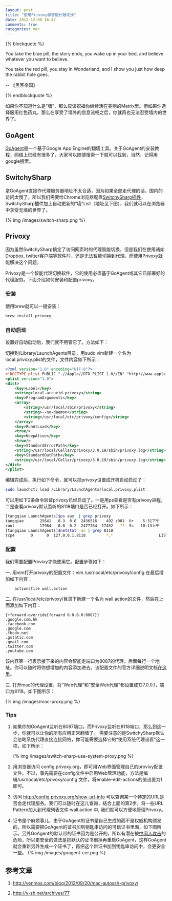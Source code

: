 ```yaml
---
layout: post
title: "使用Privoxy做智能代理切换"
date: 2012-12-08 16:47
comments: true
categories: mac
---
```


{% blockquote %}

You take the blue pill, the story ends, you wake up in your bed, and believe whatever you want to believe. 

You take the red pill, you stay in Wonderland, and I show you just how deep the rabbit hole goes.

-- 《黑客帝国》

{% endblockquote %}

如果你不知道什么是“墙”，那么应该祝福你继续活在美丽的Matrix里。但如果你选择服用红色药丸，那么在享受了墙外的信息流畅之后，你就再也无法忍受墙内的世界了。

<!-- more -->

## GoAgent

[GoAgent](https://code.google.com/p/goagent/)是一个基于Google App Engine的翻墙工具。关于GoAgent的安装教程，网络上已经有很多了，大家可以随便搜索一下就可以找到，当然，记得用google搜索。

## SwitchySharp

拿GoAgent直接作代理服务器地址不太合适，因为如果全部走代理的话，国内的访问太慢了，所以我们需要给Chrome浏览器配置[SwitchySharp插件](https://chrome.google.com/webstore/detail/proxy-switchysharp/dpplabbmogkhghncfbfdeeokoefdjegm)，SwitchySharp插件加上自动更新的“墙”List（地址见下图），我们就可以在浏览器中享受无墙的世界了。

{% img /images/switch-sharp.png %}

## Privoxy

因为虽然SwitchySharp搞定了访问网页时的代理智能切换，但是我们在使用诸如Dropbox, twitter客户端等软件时，还是无法智能切换到代理。而使用Privoxy就能解决这个问题。

Privoxy是一个智能代理切换软件，它的使用必须基于GoAgent或其它已部署好的代理服务。下面介绍如何安装和配置privoxy。

### 安装

使用brew就可以一键安装：

``` bash
brew install privoxy
```

### 自动启动

设置好自动启动后，我们就不用管它了。方法如下：

切换到/Library/LaunchAgents目录，用sudo vim新建一个名为local.privoxy.plist的文件，文件内容如下所示：

``` xml
<?xml version="1.0" encoding="UTF-8"?>
<!DOCTYPE plist PUBLIC "-//Apple//DTD PLIST 1.0//EN" "http://www.apple.com/DTDs/PropertyList-1.0.dtd">
<plist version="1.0">
<dict>
    <key>Label</key>
    <string>local.arcueid.privoxy</string>
    <key>ProgramArguments</key>
    <array>
        <string>/usr/local/sbin/privoxy</string>
        <string>--no-daemon</string>
        <string>/usr/local/etc/privoxy/config</string>
    </array>
    <key>RunAtLoad</key>
    <true/>
    <key>KeepAlive</key>
    <true/>
    <key>StandardErrorPath</key>
    <string>/usr/local/Cellar/privoxy/3.0.19/sbin/privoxy.log</string>
    <key>StandardOutPath</key>
    <string>/usr/local/Cellar/privoxy/3.0.19/sbin/privoxy.log</string>
</dict>
</plist>
```

编辑完成后，执行如下命令，就可以把privoxy设置成开机自动启动了：

``` bash
sudo launchctl load /Library/LaunchAgents/local.privoxy.plist 
```

可以用如下2条命令验证privoxy已经启动了。一是用ps查看是否有privoxy进程，二是查看privoxy默认监听的8118端口是否已经打开。如下所示：

``` bash
[tangqiao LaunchAgents]$ps aux  | grep privoxy
tangqiao       25641   0.3  0.0  2436516    492 s001  U+    5:31下午   0:00.00 grep --color=auto privoxy
root           17984   0.0  0.2  2477764  17452   ??  Ss   10:13上午   0:50.28 /usr/local/Cellar/privoxy/3.0.19/sbin/privoxy --no-daemon /usr/local/etc/privoxy/config
[tangqiao LaunchAgents]$netstat -an | grep 8118
tcp4       0      0  127.0.0.1.8118         *.*                    LISTEN   
```

### 配置

我们需要配置Provixy才能使用它。配置步骤如下：

一. 用vim打开privoxy的配置文件：vim /usr/local/etc/privoxy/config
在最后增加如下内容：
```
    actionsfile wall.action
```

二. 在/usr/local/etc/privoxy/目录下新建一个名为 wall.action的文件，然后在上面添加如下内容：

```
{+forward-override{forward 0.0.0.0:8087}}
.google.com.hk
.facebook.com
.google.com
.fbcdn.net
.gstatic.com
.gmail.com
.twitter.com
.youtube.com
```

该内容第一行表示接下来的内容会智能走端口为8087的代理，后面每行一个地址。你可以随时将你想增加的内容添加进去。该配置文件的官方详细说明文档[在这里](http://www.privoxy.org/3.0.19/user-manual/actions-file.html#ACTIONS-FILE)。

三. 打开mac的代理设置，将“Web代理”和"安全Web代理"都设置成127.0.0.1，端口为8118。如下图所示：

  {% img /images/mac-proxy.png %}

### Tips

 1. 如果你的GoAgent监听在8087端口，而Privoxy监听在8118端口，那么到这一步，你就可以让你的所有应用正常翻墙了。
需要注意的是SwitchySharp默认会忽略系统代理直接连接网络，你可能需要选择它的“使用系统代理设置”这一项，如下所示：
    
    {% img /images/switch-sharp-use-system-proxy.png %}
 
 2. 用浏览器访问 config.privoxy.org，即可用Web界面管理自己的provixy配置文件。不过，事先需要在config文件中启用Web管理功能，方法是编辑/usr/local/etc/privoxy/config 文件，将enable-edit-actions的值设置为1即可。

 3. 访问 <http://config.privoxy.org/show-url-info> 可以查询某一个特定的URL是否会走代理服务。我们可以随时在这儿查询，结合上面的第2步，将一些URL Pattern加入到代理列表文件 wall.action 中, 我们就可以方便地管理Privoxy。

 4. 证书是个麻烦事儿，由于GoAgent的证书是自己生成的而不是权威机构颁发的，所以需要把GoAgent的证书加到钥匙串访问的可信证书里面，如下图所示。另外GoAgent的默认带的证书因为是公开的，所以有潜在被[中间人攻击](http://zh.wikipedia.org/zh-hk/%E4%B8%AD%E9%97%B4%E4%BA%BA%E6%94%BB%E5%87%BB)的危险，所以更安全的做法是把默认的证书删掉再重启GoAgent，这样GoAgent就会重新另外生成一个证书了，再把这个新证书加到钥匙串访问中，会更安全一些。
    {% img /images/goagent-cer.png %}


## 参考文章
 1. <http://venmos.com/blog/2012/09/20/mac-autossh-privoxy/>

 2. <http://y-zh.net/archives/77>


